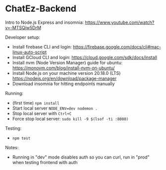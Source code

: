 # ChatEz-Backend

Intro to Node.js Express and insomnia: https://www.youtube.com/watch?v=-MTSQjw5DrM

Developer setup:
- Install firebase CLI and login: https://firebase.google.com/docs/cli#mac-linux-auto-script
- Install GCloud CLI and login: https://cloud.google.com/sdk/docs/install
- Install nvm (Node Version Manager) guide for ubuntu: https://monovm.com/blog/install-nvm-on-ubuntu/
- Install Node.js on your machine version 20.18.0 (LTS) https://nodejs.org/en/download/package-manager
- Download insomnia for hitting endpoints manually

Running:
- (first time) `npm install`
- Start local server `NODE_ENV=dev nodemon .`
- Stop local server with `Ctrl+C`
- Force stop local server: `sudo kill -9 $(lsof -ti :8080)`

Testing: 
- `npm test`

Notes: 
- Running in "dev" mode disables auth so you can curl, run in "prod" when testing frontend with auth
